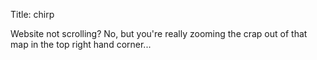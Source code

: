 Title: chirp

Website not scrolling? No, but you're really zooming the crap out of that map in the top right hand corner...
